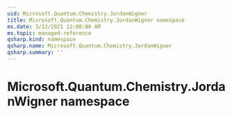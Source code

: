 ```yaml
---
uid: Microsoft.Quantum.Chemistry.JordanWigner
title: Microsoft.Quantum.Chemistry.JordanWigner namespace
ms.date: 3/12/2021 12:00:00 AM
ms.topic: managed-reference
qsharp.kind: namespace
qsharp.name: Microsoft.Quantum.Chemistry.JordanWigner
qsharp.summary: ''
---
```


# Microsoft.Quantum.Chemistry.JordanWigner namespace



